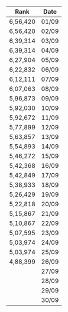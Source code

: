 |Rank| Date |
|---------|--|
| 6,56,420  |01/09|
| 6,56,420  |02/09|
| 6,39,314  |03/09|
| 6,39,314  |04/09|
| 6,27,904  |05/09|
| 6,22,832   |06/09|
| 6,12,111  |07/09|
| 6,07,063  |08/09|
| 5,96,873   |09/09|
| 5,92,030   |10/09|
| 5,92,672  |11/09|
| 5,77,899  |12/09|
| 5,63,857   |13/09|
| 5,54,893  |14/09|
| 5,46,272  |15/09|
| 5,42,368  |16/09|
| 5,42,849  |17/09|
| 5,38,933  |18/09|
| 5,26,429  |19/09|
| 5,22,818 |20/09|
| 5,15,867  |21/09|
| 5,10,867  |22/09|
| 5,07,595  |23/09|
| 5,03,974  |24/09|
| 5,03,974   |25/09|
| 4,88,399   |26/09|
|    |27/09|
|    |28/09|
|    |29/09|
|    |30/09|




